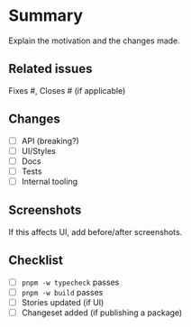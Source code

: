 # Summary
Explain the motivation and the changes made.

## Related issues
Fixes #<issue>, Closes #<issue> (if applicable)

## Changes
- [ ] API (breaking?)
- [ ] UI/Styles
- [ ] Docs
- [ ] Tests
- [ ] Internal tooling

## Screenshots
If this affects UI, add before/after screenshots.

## Checklist
- [ ] `pnpm -w typecheck` passes
- [ ] `pnpm -w build` passes
- [ ] Stories updated (if UI)
- [ ] Changeset added (if publishing a package)
